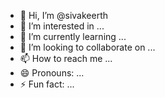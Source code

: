 - 👋 Hi, I’m @sivakeerth
- 👀 I’m interested in ...
- 🌱 I’m currently learning ...
- 💞️ I’m looking to collaborate on ...
- 📫 How to reach me ...
- 😄 Pronouns: ...
- ⚡ Fun fact: ...

<!---
sivakeerth/sivakeerth is a ✨ special ✨ repository because its `README.md` (this file) appears on your GitHub profile.
You can click the Preview link to take a look at your changes.
--->
